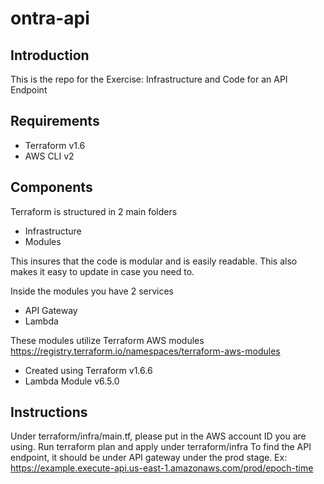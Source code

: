 # ontra-api

## Introduction
This is the repo for the Exercise: Infrastructure and Code for an API Endpoint

## Requirements
* Terraform v1.6
* AWS CLI v2

## Components
Terraform is structured in 2 main folders
* Infrastructure
* Modules

This insures that the code is modular and is easily readable. This also makes it easy to update in case you need to.

Inside the modules you have 2 services
* API Gateway
* Lambda

These modules utilize Terraform AWS modules https://registry.terraform.io/namespaces/terraform-aws-modules
* Created using Terraform v1.6.6
* Lambda Module v6.5.0

## Instructions
Under terraform/infra/main.tf, please put in the AWS account ID you are using.
Run terraform plan and apply under terraform/infra
To find the API endpoint, it should be under API gateway under the prod stage.
Ex: https://example.execute-api.us-east-1.amazonaws.com/prod/epoch-time